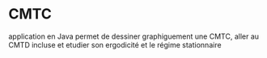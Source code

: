 # CMTC
application en Java permet de dessiner graphiguement une CMTC, aller au CMTD incluse et etudier son ergodicité et le régime stationnaire
